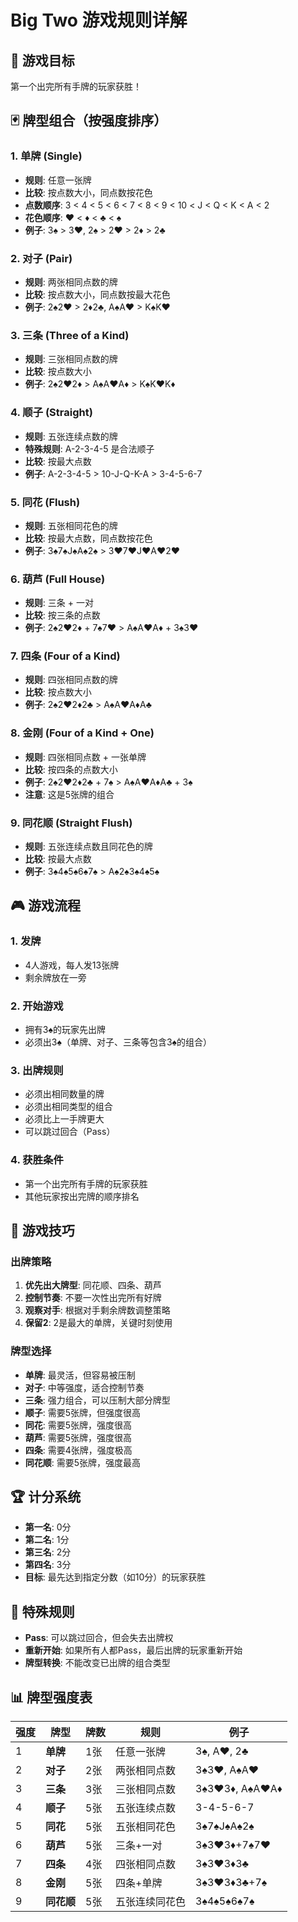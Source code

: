 # Big Two 游戏规则详解

## 🎯 游戏目标
第一个出完所有手牌的玩家获胜！

## 🃏 牌型组合（按强度排序）

### 1. **单牌 (Single)**
- **规则**: 任意一张牌
- **比较**: 按点数大小，同点数按花色
- **点数顺序**: 3 < 4 < 5 < 6 < 7 < 8 < 9 < 10 < J < Q < K < A < 2
- **花色顺序**: ♥ < ♦ < ♣ < ♠
- **例子**: 3♠ > 3♥, 2♠ > 2♥ > 2♦ > 2♣

### 2. **对子 (Pair)**
- **规则**: 两张相同点数的牌
- **比较**: 按点数大小，同点数按最大花色
- **例子**: 2♠2♥ > 2♦2♣, A♠A♥ > K♠K♥

### 3. **三条 (Three of a Kind)**
- **规则**: 三张相同点数的牌
- **比较**: 按点数大小
- **例子**: 2♠2♥2♦ > A♠A♥A♦ > K♠K♥K♦

### 4. **顺子 (Straight)**
- **规则**: 五张连续点数的牌
- **特殊规则**: A-2-3-4-5 是合法顺子
- **比较**: 按最大点数
- **例子**: A-2-3-4-5 > 10-J-Q-K-A > 3-4-5-6-7

### 5. **同花 (Flush)**
- **规则**: 五张相同花色的牌
- **比较**: 按最大点数，同点数按花色
- **例子**: 3♠7♠J♠A♠2♠ > 3♥7♥J♥A♥2♥

### 6. **葫芦 (Full House)**
- **规则**: 三条 + 一对
- **比较**: 按三条的点数
- **例子**: 2♠2♥2♦ + 7♠7♥ > A♠A♥A♦ + 3♠3♥

### 7. **四条 (Four of a Kind)**
- **规则**: 四张相同点数的牌
- **比较**: 按点数大小
- **例子**: 2♠2♥2♦2♣ > A♠A♥A♦A♣

### 8. **金刚 (Four of a Kind + One)**
- **规则**: 四张相同点数 + 一张单牌
- **比较**: 按四条的点数大小
- **例子**: 2♠2♥2♦2♣ + 7♠ > A♠A♥A♦A♣ + 3♠
- **注意**: 这是5张牌的组合

### 9. **同花顺 (Straight Flush)**
- **规则**: 五张连续点数且同花色的牌
- **比较**: 按最大点数
- **例子**: 3♠4♠5♠6♠7♠ > A♠2♠3♠4♠5♠

## 🎮 游戏流程

### 1. **发牌**
- 4人游戏，每人发13张牌
- 剩余牌放在一旁

### 2. **开始游戏**
- 拥有3♠的玩家先出牌
- 必须出3♠（单牌、对子、三条等包含3♠的组合）

### 3. **出牌规则**
- 必须出相同数量的牌
- 必须出相同类型的组合
- 必须比上一手牌更大
- 可以跳过回合（Pass）

### 4. **获胜条件**
- 第一个出完所有手牌的玩家获胜
- 其他玩家按出完牌的顺序排名

## 🎯 游戏技巧

### **出牌策略**
1. **优先出大牌型**: 同花顺、四条、葫芦
2. **控制节奏**: 不要一次性出完所有好牌
3. **观察对手**: 根据对手剩余牌数调整策略
4. **保留2**: 2是最大的单牌，关键时刻使用

### **牌型选择**
- **单牌**: 最灵活，但容易被压制
- **对子**: 中等强度，适合控制节奏
- **三条**: 强力组合，可以压制大部分牌型
- **顺子**: 需要5张牌，但强度很高
- **同花**: 需要5张牌，强度很高
- **葫芦**: 需要5张牌，强度很高
- **四条**: 需要4张牌，强度极高
- **同花顺**: 需要5张牌，强度最高

## 🏆 计分系统
- **第一名**: 0分
- **第二名**: 1分
- **第三名**: 2分
- **第四名**: 3分
- **目标**: 最先达到指定分数（如10分）的玩家获胜

## 🎲 特殊规则
- **Pass**: 可以跳过回合，但会失去出牌权
- **重新开始**: 如果所有人都Pass，最后出牌的玩家重新开始
- **牌型转换**: 不能改变已出牌的组合类型

## 📊 牌型强度表

| 强度 | 牌型 | 牌数 | 规则 | 例子 |
|------|------|------|------|------|
| 1 | **单牌** | 1张 | 任意一张牌 | 3♠, A♥, 2♣ |
| 2 | **对子** | 2张 | 两张相同点数 | 3♠3♥, A♠A♥ |
| 3 | **三条** | 3张 | 三张相同点数 | 3♠3♥3♦, A♠A♥A♦ |
| 4 | **顺子** | 5张 | 五张连续点数 | 3-4-5-6-7 |
| 5 | **同花** | 5张 | 五张相同花色 | 3♠7♠J♠A♠2♠ |
| 6 | **葫芦** | 5张 | 三条+一对 | 3♠3♥3♦+7♠7♥ |
| 7 | **四条** | 4张 | 四张相同点数 | 3♠3♥3♦3♣ |
| 8 | **金刚** | 5张 | 四条+单牌 | 3♠3♥3♦3♣+7♠ |
| 9 | **同花顺** | 5张 | 五张连续同花色 | 3♠4♠5♠6♠7♠ |
